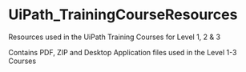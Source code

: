 # UiPath_TrainingCourseResources
 Resources used in the UiPath Training Courses for Level 1, 2 & 3

Contains PDF, ZIP and Desktop Application files used in the Level 1-3 Courses
